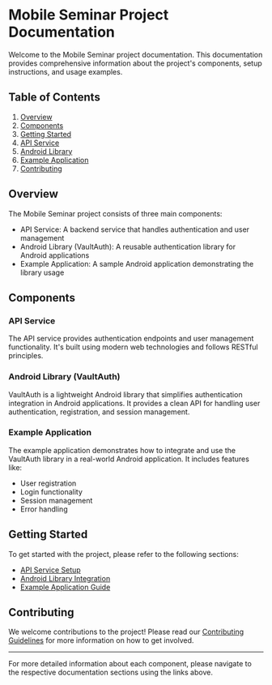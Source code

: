 # Mobile Seminar Project Documentation

Welcome to the Mobile Seminar project documentation. This documentation provides comprehensive information about the project's components, setup instructions, and usage examples.

## Table of Contents

1. [Overview](#overview)
2. [Components](#components)
3. [Getting Started](#getting-started)
4. [API Service](#api-service)
5. [Android Library](#android-library)
6. [Example Application](#example-application)
7. [Contributing](#contributing)

## Overview

The Mobile Seminar project consists of three main components:
- API Service: A backend service that handles authentication and user management
- Android Library (VaultAuth): A reusable authentication library for Android applications
- Example Application: A sample Android application demonstrating the library usage

## Components

### API Service
The API service provides authentication endpoints and user management functionality. It's built using modern web technologies and follows RESTful principles.

### Android Library (VaultAuth)
VaultAuth is a lightweight Android library that simplifies authentication integration in Android applications. It provides a clean API for handling user authentication, registration, and session management.

### Example Application
The example application demonstrates how to integrate and use the VaultAuth library in a real-world Android application. It includes features like:
- User registration
- Login functionality
- Session management
- Error handling

## Getting Started

To get started with the project, please refer to the following sections:
- [API Service Setup](api-service.md)
- [Android Library Integration](android-library.md)
- [Example Application Guide](example-app.md)

## Contributing

We welcome contributions to the project! Please read our [Contributing Guidelines](contributing.md) for more information on how to get involved.

---

For more detailed information about each component, please navigate to the respective documentation sections using the links above. 